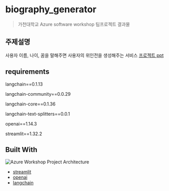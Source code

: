 # biography_generator
> 가천대학교 Azure software workshop 팀프로젝트 결과물

## 주제설명
사용자 이름, 나이, 꿈을 말해주면 사용자의 위인전을 생성해주는 서비스
[프로젝트 ppt](https://www.canva.com/design/DAGA3ax8onQ/Odbkz6Bknxsn7GsojB1inA/edit?utm_content=DAGA3ax8onQ&utm_campaign=designshare&utm_medium=link2&utm_source=sharebutton)

## requirements
langchain==0.1.13

langchain-community==0.0.29

langchain-core==0.1.36

langchain-text-splitters==0.0.1

openai==1.14.3

streamlit==1.32.2

## Built With
![Azure Workshop Project Architecture](https://github.com/DoTheZ-Team/biography_generator/assets/51390115/e34eec68-cb45-4cd2-994b-5d2a861cb6c4)
* [streamlit](https://streamlit.io)
* [openai](https://openai.com)
* [langchain](https://www.langchain.com)
